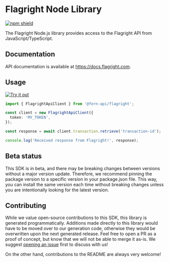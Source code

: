 # Flagright Node Library

[![npm shield](https://img.shields.io/npm/v/@fern-api/flagright)](https://www.npmjs.com/package/@fern-api/flagright)

The Flagright Node.js library provides access to the Flagright API from JavaScript/TypeScript.

## Documentation

API documentation is available at <https://docs.flagright.com>.

## Usage

[![Try it out](https://developer.stackblitz.com/img/open_in_stackblitz.svg)](https://stackblitz.com/edit/flagright-typescript?file=app.ts&view=editor)

```typescript
import { FlagrightApiClient } from '@fern-api/flagright';

const client = new FlagrightApiClient({
  token: 'MY_TOKEN',
});

const response = await client.transaction.retrieve('transaction-id');

console.log('Received response from Flagright!', response);
```

## Beta status

This SDK is in beta, and there may be breaking changes between versions without a major version update. Therefore, we recommend pinning the package version to a specific version in your package.json file. This way, you can install the same version each time without breaking changes unless you are intentionally looking for the latest version.

## Contributing

While we value open-source contributions to this SDK, this library is generated programmatically. Additions made directly to this library would have to be moved over to our generation code, otherwise they would be overwritten upon the next generated release. Feel free to open a PR as a proof of concept, but know that we will not be able to merge it as-is. We suggest [opening an issue](https://github.com/fern-{company}/{company}-node/issues) first to discuss with us!

On the other hand, contributions to the README are always very welcome!
